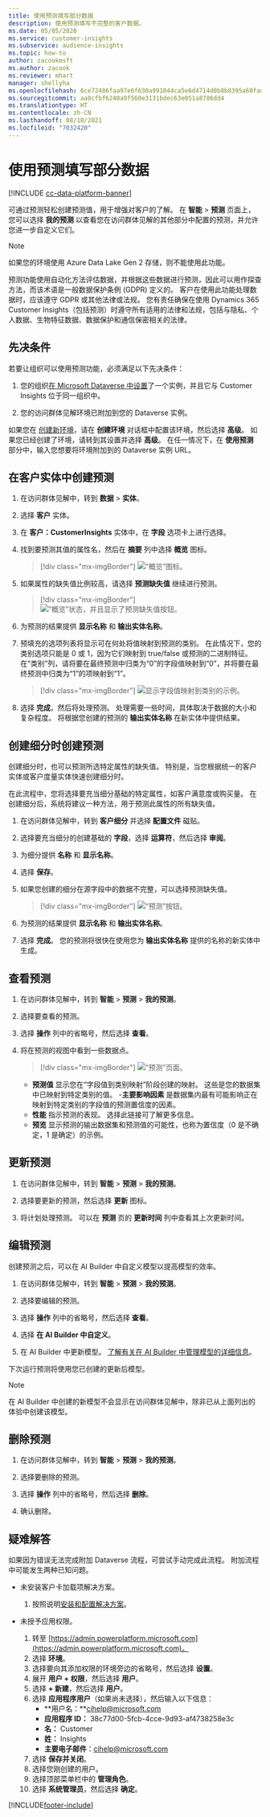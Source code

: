 ```yaml
---
title: 使用预测填写部分数据
description: 使用预测填写不完整的客户数据。
ms.date: 05/05/2020
ms.service: customer-insights
ms.subservice: audience-insights
ms.topic: how-to
author: zacookmsft
ms.author: zacook
ms.reviewer: mhart
manager: shellyha
ms.openlocfilehash: 6ce72486faa97e6f630a991044ca5e6d4714d0b8b8395a60fad12f3e3a49fa29
ms.sourcegitcommit: aa0cfbf6240a9f560e3131bdec63e051a8786dd4
ms.translationtype: HT
ms.contentlocale: zh-CN
ms.lasthandoff: 08/10/2021
ms.locfileid: "7032420"
---
```

# <a name="complete-your-partial-data-with-predictions"></a>使用预测填写部分数据

[!INCLUDE [cc-data-platform-banner](../includes/cc-data-platform-banner.md)]

可通过预测轻松创建预测值，用于增强对客户的了解。 在 **智能** > **预测** 页面上，您可以选择 **我的预测** 以查看您在访问群体见解的其他部分中配置的预测，并允许您进一步自定义它们。

> [!NOTE]
> 如果您的环境使用 Azure Data Lake Gen 2 存储，则不能使用此功能。
>
> 预测功能使用自动化方法评估数据，并根据这些数据进行预测，因此可以用作探查方法，而该术语是一般数据保护条例 (GDPR) 定义的。 客户在使用此功能处理数据时，应该遵守 GDPR 或其他法律或法规。 您有责任确保在使用 Dynamics 365 Customer Insights（包括预测）时遵守所有适用的法律和法规，包括与隐私、个人数据、生物特征数据、数据保护和通信保密相关的法律。

## <a name="prerequisites"></a>先决条件

若要让组织可以使用预测功能，必须满足以下先决条件：

1. 您的组织[在 Microsoft Dataverse 中设置](/ai-builder/build-model#prerequisites)了一个实例，并且它与 Customer Insights 位于同一组织中。

2. 您的访问群体见解环境已附加到您的 Dataverse 实例。

如果您在 [创建新环境](get-started-paid.md)，请在 **创建环境** 对话框中配置该环境，然后选择 **高级**。 如果您已经创建了环境，请转到其设置并选择 **高级**。 在任一情况下，在 **使用预测** 部分中，输入您想要将环境附加到的 Dataverse 实例 URL。

## <a name="create-a-prediction-in-the-customer-entity"></a>在客户实体中创建预测

1. 在访问群体见解中，转到 **数据** > **实体**。

2. 选择 **客户** 实体。

3. 在 **客户：CustomerInsights** 实体中，在 **字段** 选项卡上进行选择。

4. 找到要预测其值的属性名，然后在 **摘要** 列中选择 **概览** 图标。
   > [!div class="mx-imgBorder"]
   > ![“概览”图标。](media/intelligence-overviewicon.png "“概览”图标")

5. 如果属性的缺失值比例较高，请选择 **预测缺失值** 继续进行预测。
   > [!div class="mx-imgBorder"]
   > ![“概览”状态，并且显示了预测缺失值按钮。](media/intelligence-overviewpredictmissingvalues.png "“概览”状态，并且显示了预测缺失值按钮")

6. 为预测的结果提供 **显示名称** 和 **输出实体名称**。

7. 预填充的选项列表将显示可在何处将值映射到预测的类别。 在此情况下，您的类别选项只能是 0 或 1，因为它们映射到 true/false 或预测的二进制特征。 在“类别”列，请将要在最终预测中归类为“0”的字段值映射到“0”，并将要在最终预测中归类为“1”的项映射到“1”。
   > [!div class="mx-imgBorder"]
   > ![显示字段值映射到类别的示例。](media/intelligence-categorymapping.png "显示字段值映射到类别的示例")

8. 选择 **完成**，然后将处理预测。 处理需要一些时间，具体取决于数据的大小和复杂程度。 将根据您创建的预测的 **输出实体名称** 在新实体中提供结果。

## <a name="create-a-prediction-while-creating-a-segment"></a>创建细分时创建预测

创建细分时，也可以预测所选特定属性的缺失值。 特别是，当您根据统一的客户实体或客户度量实体快速创建细分时。

在此流程中，您将选择要充当细分基础的特定属性，如客户满意度或购买量。 在创建细分后，系统将建议一种方法，用于预测此属性的所有缺失值。

1. 在访问群体见解中，转到 **客户细分** 并选择 **配置文件** 磁贴。

2. 选择要充当细分的创建基础的 **字段**，选择 **运算符**，然后选择 **审阅**。

3. 为细分提供 **名称** 和 **显示名称**。

4. 选择 **保存**。

5. 如果您创建的细分在源字段中的数据不完整，可以选择预测缺失值。
   > [!div class="mx-imgBorder"]
   > ![“预测”按钮。](media/segments-predictoption.png "“预测”按钮")

6. 为预测的结果提供 **显示名称** 和 **输出实体名称**。

7. 选择 **完成**。 您的预测将很快在使用您为 **输出实体名称** 提供的名称的新实体中生成。

## <a name="view-a-prediction"></a>查看预测

1. 在访问群体见解中，转到 **智能** > **预测** > **我的预测**。

2. 选择要查看的预测。

3. 选择 **操作** 列中的省略号，然后选择 **查看**。

4. 将在预测的视图中看到一些数据点。
   > [!div class="mx-imgBorder"]
   > ![“预测”页面。](media/intelligence-predictionsviewpage.png "“预测”页面")

   - **预测值** 显示您在“字段值到类别映射”阶段创建的映射。 这些是您的数据集中已映射到特定类别的值。
   -**主要影响因素** 是数据集内最有可能影响正在映射到特定类别的字段值的预测置信度的因素。
   - **性能** 指示预测的表现。 选择此链接可了解更多信息。
   - **预览** 显示预测的输出数据集和预测值的可能性，也称为置信度（0 是不确定，1 是确定）的示例。

## <a name="update-a-prediction"></a>更新预测

1. 在访问群体见解中，转到 **智能** > **预测** > **我的预测**。

2. 选择要更新的预测，然后选择 **更新** 图标。

3. 将计划处理预测。 可以在 **预测** 页的 **更新时间** 列中查看其上次更新时间。

## <a name="edit-a-prediction"></a>编辑预测

创建预测之后，可以在 AI Builder 中自定义模型以提高模型的效率。  

1. 在访问群体见解中，转到 **智能** > **预测** > **我的预测**。

2. 选择要编辑的预测。

3. 选择 **操作** 列中的省略号，然后选择 **查看**。

4. 选择 **在 AI Builder 中自定义**。

5. 在 AI Builder 中更新模型。 [了解有关在 AI Builder 中管理模型的详细信息](/ai-builder/manage-model#retrain-and-republish-existing-models)。

下次运行预测将使用您已创建的更新后模型。

> [!NOTE]
> 在 AI Builder 中创建的新模型不会显示在访问群体见解中，除非已从上面列出的体验中创建该模型。

## <a name="remove-a-prediction"></a>删除预测

1. 在访问群体见解中，转到 **智能** > **预测** > **我的预测**。

2. 选择要删除的预测。

3. 选择 **操作** 列中的省略号，然后选择 **删除**。

4. 确认删除。

## <a name="troubleshooting"></a>疑难解答​​

如果因为错误无法完成附加 Dataverse 流程，可尝试手动完成此流程。 附加流程中可能发生两种已知问题。

- 未安装客户卡加载项解决方案。
    1. 按照说明[安装和配置解决方案](customer-card-add-in.md)。

- 未授予应用权限。
    1. 转至 [https://admin.powerplatform.microsoft.com](https://admin.powerplatform.microsoft.com)。
    1. 选择 **环境**。
    1. 选择要向其添加权限的环境旁边的省略号，然后选择 **设置**。
    1. 展开 **用户 + 权限**，然后选择 **用户**。
    1. 选择 **+ 新建**，然后选择 **用户**。
    1. 选择 **应用程序用户**（如果尚未选择），然后输入以下信息：
        - **用户名：**cihelp@microsoft.com
        - **应用程序 ID：** 38c77d00-5fcb-4cce-9d93-af4738258e3c
        - **名：** Customer
        - **姓：** Insights
        - **主要电子邮件**：cihelp@microsoft.com
    1. 选择 **保存并关闭**。
    1. 选择您刚创建的用户。
    1. 选择顶部菜单栏中的 **管理角色**。
    1. 选择 **系统管理员**，然后选择 **确定**。


[!INCLUDE[footer-include](../includes/footer-banner.md)]